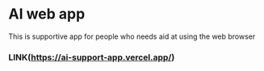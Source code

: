 # AI web app
This is supportive app for people who needs aid at using the web browser

### LINK(https://ai-support-app.vercel.app/) 